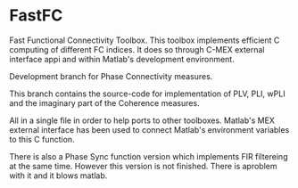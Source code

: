 # FastFC
Fast Functional Connectivity Toolbox. This toolbox implements efficient C computing of different FC indices. It does so through C-MEX external interface appi and within Matlab's development environment.

Development branch for Phase Connectivity measures. 

This branch contains the source-code for implementation of PLV, PLI, wPLI and the imaginary part of the Coherence measures. 

All in a single file in order to help ports to other toolboxes. Matlab's MEX external interface has been used to connect Matlab's environment variables to this C function.

There is also a Phase Sync function version which implements FIR filtereing at the same time. However this version is not finished. There is aproblem with it and it blows matlab.

